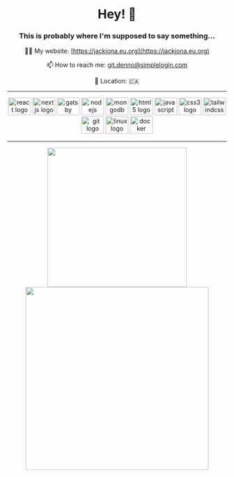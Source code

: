 
<!---
jackjona123/jackjona123 is a ✨ special ✨ repository because its `README.md` (this file) appears on your GitHub profile.
You can click the Preview link to take a look at your changes.

[OLD README.MD]

- 👋 Hi, I’m @jackjona123
This is probably where I'm supposed to say something...
--->
<div align="center">
  <h1>Hey! 👋</h1>
  <h3>This is probably where I'm supposed to say something...</h3>
  
  👨‍💻 My website: [https://jackjona.eu.org](https://jackjona.eu.org)
  
  📫 How to reach me: git.denno@simplelogin.com

  📍 Location: :canada:
</div>

---
<div align="center">
   <img src="https://cdn.jsdelivr.net/gh/devicons/devicon/icons/react/react-original.svg" height="40" width="52" alt="react logo"  />
   <img src="https://cdn.jsdelivr.net/gh/devicons/devicon/icons/nextjs/nextjs-original.svg" height="40" width="52" alt="nextjs logo"  />
   <img src="https://cdn.jsdelivr.net/gh/devicons/devicon/icons/gatsby/gatsby-plain.svg" height="40" width="52" alt="gatsby logo"  />
   <img src="https://cdn.jsdelivr.net/gh/devicons/devicon/icons/nodejs/nodejs-original.svg" height="40" width="52" alt="nodejs logo"  />
   <img src="https://cdn.jsdelivr.net/gh/devicons/devicon/icons/mongodb/mongodb-original.svg" height="40" width="52" alt="mongodb logo"  />
   <img src="https://cdn.jsdelivr.net/gh/devicons/devicon/icons/html5/html5-original.svg" height="40" width="52" alt="html5 logo"  />
   <img src="https://cdn.jsdelivr.net/gh/devicons/devicon/icons/javascript/javascript-original.svg" height="40" width="52" alt="javascript logo"  />
   <img src="https://cdn.jsdelivr.net/gh/devicons/devicon/icons/css3/css3-original.svg" height="40" width="52" alt="css3 logo"  />
   <img src="https://cdn.jsdelivr.net/gh/devicons/devicon/icons/tailwindcss/tailwindcss-plain.svg" height="40" width="52" alt="tailwindcss logo"  />
   <img src="https://cdn.jsdelivr.net/gh/devicons/devicon/icons/git/git-plain.svg" height="40" width="52" alt="git logo"  />
   <img src="https://cdn.jsdelivr.net/gh/devicons/devicon/icons/linux/linux-original.svg" height="40" width="52" alt="linux logo"  />
   <img src="https://cdn.jsdelivr.net/gh/devicons/devicon/icons/docker/docker-plain.svg" height="40" width="52" alt="docker logo"  />
</div>

---
<p align = "center">
    <img src = "https://github-readme-stats.vercel.app/api/top-langs?username=jackjona&&show_icons=true&theme=radical&locale=en&layout=compact" width = 320>
  <img src = "https://github-readme-stats.vercel.app/api?username=jackjona&&show_icons=true&theme=radical" width = 420>
</p>
